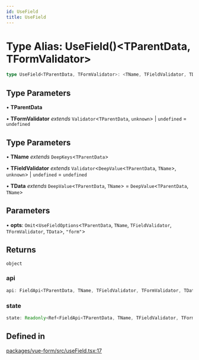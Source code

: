```yaml
---
id: UseField
title: UseField
---
```


# Type Alias: UseField()\<TParentData, TFormValidator\>

```ts
type UseField<TParentData, TFormValidator>: <TName, TFieldValidator, TData>(opts) => object;
```

## Type Parameters

• **TParentData**

• **TFormValidator** *extends* `Validator`\<`TParentData`, `unknown`\> \| `undefined` = `undefined`

## Type Parameters

• **TName** *extends* `DeepKeys`\<`TParentData`\>

• **TFieldValidator** *extends* `Validator`\<`DeepValue`\<`TParentData`, `TName`\>, `unknown`\> \| `undefined` = `undefined`

• **TData** *extends* `DeepValue`\<`TParentData`, `TName`\> = `DeepValue`\<`TParentData`, `TName`\>

## Parameters

• **opts**: `Omit`\<`UseFieldOptions`\<`TParentData`, `TName`, `TFieldValidator`, `TFormValidator`, `TData`\>, `"form"`\>

## Returns

`object`

### api

```ts
api: FieldApi<TParentData, TName, TFieldValidator, TFormValidator, TData> & VueFieldApi<TParentData, TFormValidator>;
```

### state

```ts
state: Readonly<Ref<FieldApi<TParentData, TName, TFieldValidator, TFormValidator, TData>["state"]>>;
```

## Defined in

[packages/vue-form/src/useField.tsx:17](https://github.com/TanStack/form/blob/bde3b1cb3de955b47034f0bfaa43dec13c67999a/packages/vue-form/src/useField.tsx#L17)
